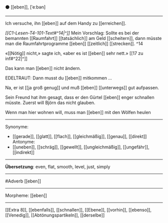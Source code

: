 ⚫ [[eben]], [ˈeːbən]

---
Ich versuche, ihn [[eben]] auf dem Handy zu [[erreichen]].

*[[C1-Lesen-T4-101-Text#^14|^]]* Mein Vorschlag: Sollte es bei der bemannten [[Raumfahrt]] [[tatsächlich]] am Geld [[scheitern]], dann müsste man die Raumfahrtprogramme [[eben]] [[zeitlich]] [[strecken]]. ^14


«[[Nötig]] nicht,» sagte ich, «aber es ist [[eben]] sehr nett.» [[17 zu inf#^22|^]]

Das kann man [[eben]] nicht ändern.

EDELTRAUT: Dann musst du [[eben]] mitkommen …  

Na, er ist [[ja groß genug]] und muß [[eben]] [[unterwegs]] gut aufpassen. 

Sein Freund hat ihm gesagt, dass er den Gürtel [[eben]] enger schnallen müsste. Zuerst will Björn das nicht glauben. 

Wenn man hier wohnen will, muss man [[eben]] mit den Wölfen heulen

---
Synonyme: 
- [[gerade]], [[glatt]], [[flach]], [[gleichmäßig]], [[genau]], [[direkt]]
Antonyme:
- [[uneben]], [[schräg]], [[gewellt]], [[ungleichmäßig]], [[ungefähr]], [[indirekt]]

---
**Übersetzung**:
even, flat, smooth, level, just, simply

---
#Adverb [[eben]]

---
Morpheme:
[[eben]]

---
[[Extra 8]], [[ebenfalls]], [[schnallen]], [[Ebene]], [[vorhin]],  [[ebenso]], [[Venedig]], [[Abtönungspartikeln]], [[derselbe]]